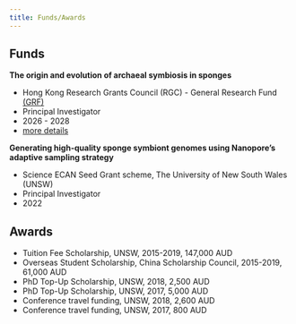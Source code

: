 ```yaml
---
title: Funds/Awards
---
```



## Funds

**The origin and evolution of archaeal symbiosis in sponges**

- Hong Kong Research Grants Council (RGC) - General Research Fund [(GRF)](https://www.ugc.edu.hk/eng/rgc/funding_opport/grf/)
- Principal Investigator
- 2026 - 2028
- [more details](https://cerg1.ugc.edu.hk/cergprod/scrrm00542.jsp?proj_id=16103925&old_proj_id=null&proj_title=&isname=&ioname=weizhi&institution=&subject=&pages=1&year=&theSubmit=16103925)


**Generating high-quality sponge symbiont genomes using Nanopore’s adaptive sampling strategy**

- Science ECAN Seed Grant scheme, The University of New South Wales (UNSW)
- Principal Investigator
- 2022 


## Awards

- Tuition Fee Scholarship, UNSW, 2015-2019, 147,000 AUD
- Overseas Student Scholarship, China Scholarship Council, 2015-2019, 61,000 AUD
- PhD Top-Up Scholarship, UNSW, 2018, 2,500 AUD
- PhD Top-Up Scholarship, UNSW, 2017, 5,000 AUD
- Conference travel funding, UNSW, 2018, 2,600 AUD
- Conference travel funding, UNSW, 2017, 800 AUD

